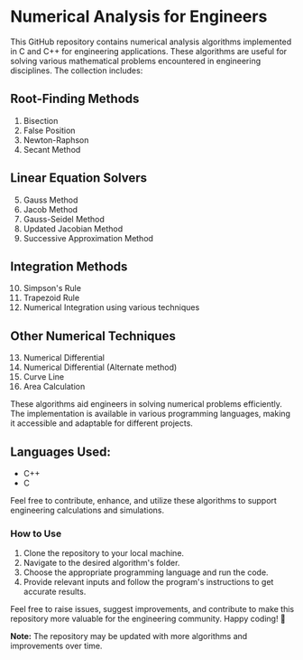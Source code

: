 # Numerical Analysis for Engineers

This GitHub repository contains numerical analysis algorithms implemented in C and C++ for engineering applications. 
These algorithms are useful for solving various mathematical problems encountered in engineering disciplines.
The collection includes:

## Root-Finding Methods
1. Bisection
2. False Position
3. Newton-Raphson
4. Secant Method

## Linear Equation Solvers
5. Gauss Method
6. Jacob Method
7. Gauss-Seidel Method
8. Updated Jacobian Method
9. Successive Approximation Method

## Integration Methods
10. Simpson's Rule
11. Trapezoid Rule
12. Numerical Integration using various techniques

## Other Numerical Techniques
13. Numerical Differential
14. Numerical Differential (Alternate method)
15. Curve Line
16. Area Calculation

These algorithms aid engineers in solving numerical problems efficiently. The implementation is available in various programming languages, making it accessible and adaptable for different projects.

## Languages Used:
- C++
- C

Feel free to contribute, enhance, and utilize these algorithms to support engineering calculations and simulations.

### How to Use
1. Clone the repository to your local machine.
2. Navigate to the desired algorithm's folder.
3. Choose the appropriate programming language and run the code.
4. Provide relevant inputs and follow the program's instructions to get accurate results.

Feel free to raise issues, suggest improvements, and contribute to make this repository more valuable for the engineering community. Happy coding! 🚀

**Note:** The repository may be updated with more algorithms and improvements over time.

